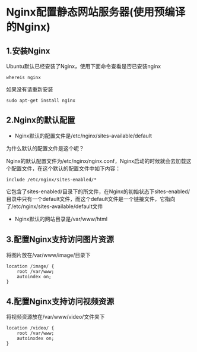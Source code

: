 # Nginx配置静态网站服务器(使用预编译的Nginx)

## 1.安装Nginx

Ubuntu默认已经安装了Nginx，使用下面命令查看是否已安装nginx

```
whereis nginx
```


如果没有请重新安装

```
sudo apt-get install nginx
```


## 2.Nginx的默认配置

* Nginx默认的配置文件是/etc/nginx/sites-available/default

为什么默认的配置文件是这个呢？

Nginx的默认配置文件为/etc/nginx/nginx.conf，Nginx启动的时候就会去加载这个配置文件，在这个默认的配置文件中如下内容：

```
include /etc/nginx/sites-enabled/*
```

它包含了sites-enabled/目录下的所文件，在Nginx的初始状态下sites-enabled/目录中只有一个default文件，而这个default文件是一个链接文件，它指向了/etc/nginx/sites-available/default文件


* Nginx默认的网站目录是/var/www/html

## 3.配置Nginx支持访问图片资源

将图片放在/var/www/image/目录下

```nginx
location /image/ {
	root /var/www;
	autoindex on;
}
```


## 4.配置Nginx支持访问视频资源

将视频资源放在/var/www/video/文件夹下

```nginx
location /video/ {
	root /var/www;
	autoinxdex on;
}
```






